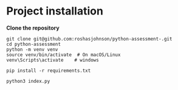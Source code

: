 # Project installation 


 **Clone the repository**  

    git clone git@github.com:roshasjohnson/python-assessment-.git
    cd python-assessment
    python -m venv venv
    source venv/bin/activate  # On macOS/Linux
    venv\Scripts\activate    # windows

    pip install -r requirements.txt

    python3 index.py